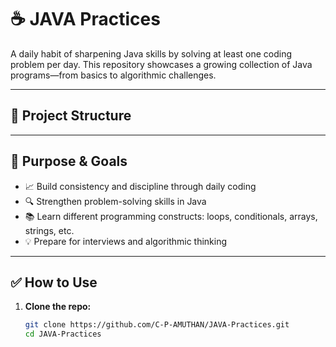 # ☕ JAVA Practices

A daily habit of sharpening Java skills by solving at least one coding problem per day. This repository showcases a growing collection of Java programs—from basics to algorithmic challenges.

---

## 📂 Project Structure


---

## 🎯 Purpose & Goals

- 📈 Build consistency and discipline through daily coding
- 🔍 Strengthen problem-solving skills in Java
- 📚 Learn different programming constructs: loops, conditionals, arrays, strings, etc.
- 💡 Prepare for interviews and algorithmic thinking

---

## ✅ How to Use

1. **Clone the repo:**
   ```bash
   git clone https://github.com/C-P-AMUTHAN/JAVA-Practices.git
   cd JAVA-Practices
